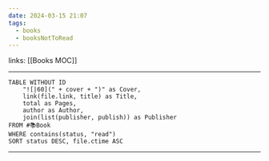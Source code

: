 ```yaml
---
date: 2024-03-15 21:07
tags:
  - books
  - booksNotToRead
---
```

links: [[Books MOC]]

---
```dataview
TABLE WITHOUT ID
	"![|60](" + cover + ")" as Cover,
	link(file.link, title) as Title,
	total as Pages,
	author as Author,
	join(list(publisher, publish)) as Publisher
FROM #📚Book
WHERE contains(status, "read")
SORT status DESC, file.ctime ASC
```

---




